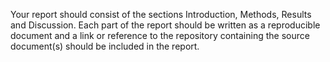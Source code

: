 Your report should consist of the sections Introduction, Methods, Results and Discussion. Each part of the report should be written as a reproducible document and a link or reference to the repository containing the source document(s) should be included in the report.
